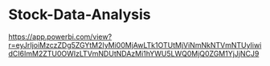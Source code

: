 # Stock-Data-Analysis
https://app.powerbi.com/view?r=eyJrIjoiMzczZDg5ZGYtM2IyMi00MjAwLTk1OTUtMjViNmNkNTVmNTUyIiwidCI6ImM2ZTU0OWIzLTVmNDUtNDAzMi1hYWU5LWQ0MjQ0ZGM1YjJjNCJ9
